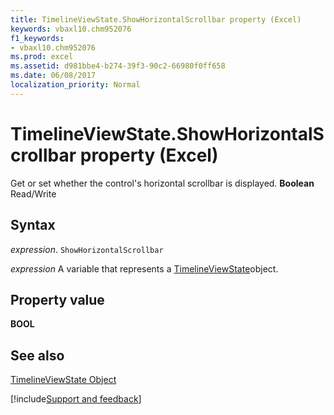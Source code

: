 ```yaml
---
title: TimelineViewState.ShowHorizontalScrollbar property (Excel)
keywords: vbaxl10.chm952076
f1_keywords:
- vbaxl10.chm952076
ms.prod: excel
ms.assetid: d981bbe4-b274-39f3-90c2-66980f0ff658
ms.date: 06/08/2017
localization_priority: Normal
---
```



# TimelineViewState.ShowHorizontalScrollbar property (Excel)

Get or set whether the control's horizontal scrollbar is displayed.  **Boolean** Read/Write


## Syntax

_expression_. `ShowHorizontalScrollbar`

_expression_ A variable that represents a [TimelineViewState](Excel.timelineviewstate.md)object.


## Property value

 **BOOL**


## See also



[TimelineViewState Object](Excel.timelineviewstate.md)

[!include[Support and feedback](~/includes/feedback-boilerplate.md)]